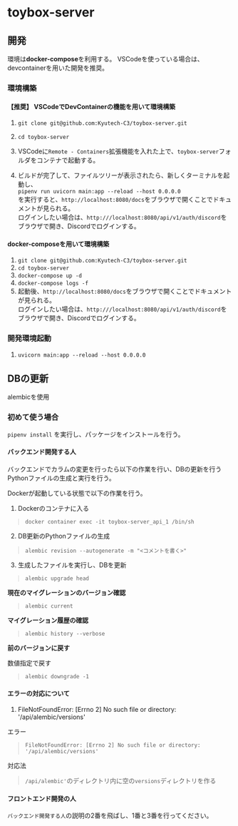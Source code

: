# toybox-server

## 開発

環境は**docker-compose**を利用する。
VSCodeを使っている場合は、devcontainerを用いた開発を推奨。

### 環境構築

#### **【推奨】** VSCodeでDevContainerの機能を用いて環境構築

1. `git clone git@github.com:Kyutech-C3/toybox-server.git`

1. `cd toybox-server`

1. VSCodeに`Remote - Containers`拡張機能を入れた上で、`toybox-server`フォルダをコンテナで起動する。

1. ビルドが完了して、ファイルツリーが表示されたら、新しくターミナルを起動し、  
`pipenv run uvicorn main:app --reload --host 0.0.0.0`  
を実行すると、`http://localhost:8080/docs`をブラウザで開くことでドキュメントが見られる。  
ログインしたい場合は、`http:///localhost:8080/api/v1/auth/discord`をブラウザで開き、Discordでログインする。

#### docker-composeを用いて環境構築

1. `git clone git@github.com:Kyutech-C3/toybox-server.git`
1. `cd toybox-server`
1. `docker-compose up -d`
1. `docker-compose logs -f`
1. 起動後、`http://localhost:8080/docs`をブラウザで開くことでドキュメントが見られる。  
ログインしたい場合は、`http:///localhost:8080/api/v1/auth/discord`をブラウザで開き、Discordでログインする。

### 開発環境起動

1. `uvicorn main:app --reload --host 0.0.0.0`


## DBの更新
alembicを使用

### 初めて使う場合
`pipenv install` を実行し、パッケージをインストールを行う。

#### バックエンド開発する人
バックエンドでカラムの変更を行ったら以下の作業を行い、DBの更新を行うPythonファイルの生成と実行を行う。

Dockerが起動している状態で以下の作業を行う。

1. Dockerのコンテナに入る  
> `docker container exec -it toybox-server_api_1 /bin/sh`

2. DB更新のPythonファイルの生成  
> `alembic revision --autogenerate -m "<コメントを書く>"`

3. 生成したファイルを実行し、DBを更新  
> `alembic upgrade head`

**現在のマイグレーションのバージョン確認**  
> `alembic current`

**マイグレーション履歴の確認**  
> `alembic history --verbose`

**前のバージョンに戻す**  

数値指定で戻す  
> `alembic downgrade -1`

#### エラーの対応について

1. FileNotFoundError: [Errno 2] No such file or directory: '/api/alembic/versions'  

エラー  
>`FileNotFoundError: [Errno 2] No such file or directory: '/api/alembic/versions'`

対応法  
> `/api/alembic'`のディレクトリ内に空の`versions`ディレクトリを作る

#### フロントエンド開発の人
`バックエンド開発する人`の説明の2番を飛ばし、1番と3番を行ってください。
